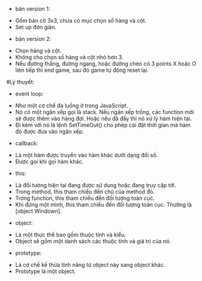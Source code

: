 - bản version 1:
+ Gồm bàn cờ 3x3, chưa có mục chọn số hàng và cột.
+ Set up đơn giản.

- bản version 2:
+ Chọn hàng và cột.
+ Không cho chọn số hàng và cột nhỏ hơn 3.
+ Nếu đường thẳng, đường ngang, hoặc đường chéo có 3 points X hoặc O liên tiếp thì end game, sau đó game tự động reset lại.



#Lý thuyết:

- event loop: 
+ Như một cơ chế đa luồng ở trong JavaScript.
+ Nó có một ngăn xếp gọi là stack. Nếu ngăn xếp trống, các function mới sẽ được thêm vào hàng đợi. Hoặc nếu đã đầy thì nó xử lý hàm hiện tại.
+ Đi kèm với nó là lệnh SetTimeOut() cho phép cài đặt thời gian mà hàm đó được đưa vào ngăn xếp.

- callback:
+ Là một hàm được truyền vào hàm khác dưới dạng đối số.
+ Được gọi khi gọi hàm khác.

- this:
+ Là đối tượng hiện tại đang được sử dụng hoặc đang truy cập tới.
+ Trong method, this tham chiếu đến chủ của method đó.
+ Trong function, this tham chiếu đến đối tượng toàn cục.
+ Khi đứng một mình, this tham chiếu đến đối tượng toàn cục. Thường là [object Windown].

- object:
+ Là một thực thể bao gồm thuộc tính và kiểu.
+ Object sẽ gồm một danh sách các thuộc tính và giá trị của nó.

- prototype:
+ Là cơ chế kế thừa tính năng từ object này sang object khác.
+ Prototype là một object.